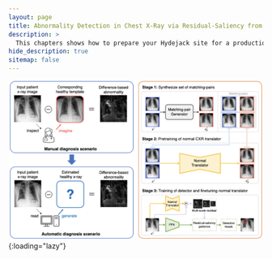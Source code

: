 ```yaml
---
layout: page
title: Abnormality Detection in Chest X-Ray via Residual-Saliency from Normal Generation
description: >
  This chapters shows how to prepare your Hydejack site for a production build and deployment on 3rd party hosting providers.
hide_description: true
sitemap: false
---
```


![RSAD](../assets/img/docs/rsad.png){:loading="lazy"}